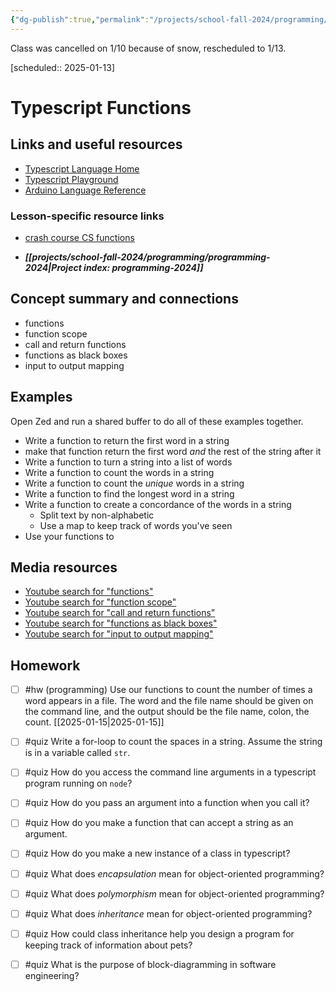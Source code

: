```yaml
---
{"dg-publish":true,"permalink":"/projects/school-fall-2024/programming/lessons/typescript-functions/"}
---
```



Class was cancelled on 1/10 because of snow, rescheduled to 1/13.

[scheduled:: 2025-01-13] 

#  Typescript Functions

## Links and useful resources

- [Typescript Language Home](https://www.typescriptlang.org/)
- [Typescript Playground](https://www.typescriptlang.org/play/)
- [Arduino Language Reference](https://docs.arduino.cc/language-reference/)


### Lesson-specific resource links

- [crash course CS functions](https://www.youtube.com/watch?v=l26oaHV7D40) 

- ***[[projects/school-fall-2024/programming/programming-2024\|Project index: programming-2024]]*** 
## Concept summary and connections


- functions 
- function scope 
- call and return functions 
- functions as black boxes 
- input to output mapping 

## Examples

Open Zed and run a shared buffer to do all of these examples together.

- Write a function to return the first word in a string
- make that function return the first word *and* the rest of the string after it
- Write a function to turn a string into a list of words
- Write a function to count the words in a string
- Write a function to count the *unique* words in a string
- Write a function to find the longest word in a string
- Write a function to create a concordance of the words in a string
    - Split text by non-alphabetic
    - Use a map to keep track of words you've seen
- Use your functions to 

## Media resources

- [Youtube search for "functions"](https://www.youtube.com/results?search_query=functions) 
- [Youtube search for "function scope"](https://www.youtube.com/results?search_query=function%20scope) 
- [Youtube search for "call and return functions"](https://www.youtube.com/results?search_query=call%20and%20return%20functions) 
- [Youtube search for "functions as black boxes"](https://www.youtube.com/results?search_query=functions%20as%20black%20boxes) 
- [Youtube search for "input to output mapping"](https://www.youtube.com/results?search_query=input%20to%20output%20mapping) 

## Homework

- [ ] #hw (programming) Use our functions to count the number of times a word appears in a file. The word and the file name should be given on the command line, and the output should be the file name, colon, the count. [[2025-01-15\|2025-01-15]]

- [ ] #quiz Write a for-loop to count the spaces in a string. Assume the string is in a variable called `str`.
- [ ] #quiz How do you access the command line arguments in a typescript program running on `node`?
- [ ] #quiz How do you pass an argument into a function when you call it?
- [ ] #quiz How do you make a function that can accept a string as an argument.
- [ ] #quiz How do you make a new instance of a class in typescript?
- [ ] #quiz What does *encapsulation* mean for object-oriented programming?
- [ ] #quiz What does *polymorphism* mean for object-oriented programming?
- [ ] #quiz What does *inheritance* mean for object-oriented programming?
- [ ] #quiz How could class inheritance help you design a program for keeping track of information about pets?
- [ ] #quiz What is the purpose of block-diagramming in software engineering?